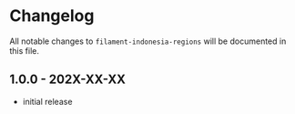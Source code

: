 # Changelog

All notable changes to `filament-indonesia-regions` will be documented in this file.

## 1.0.0 - 202X-XX-XX

- initial release
